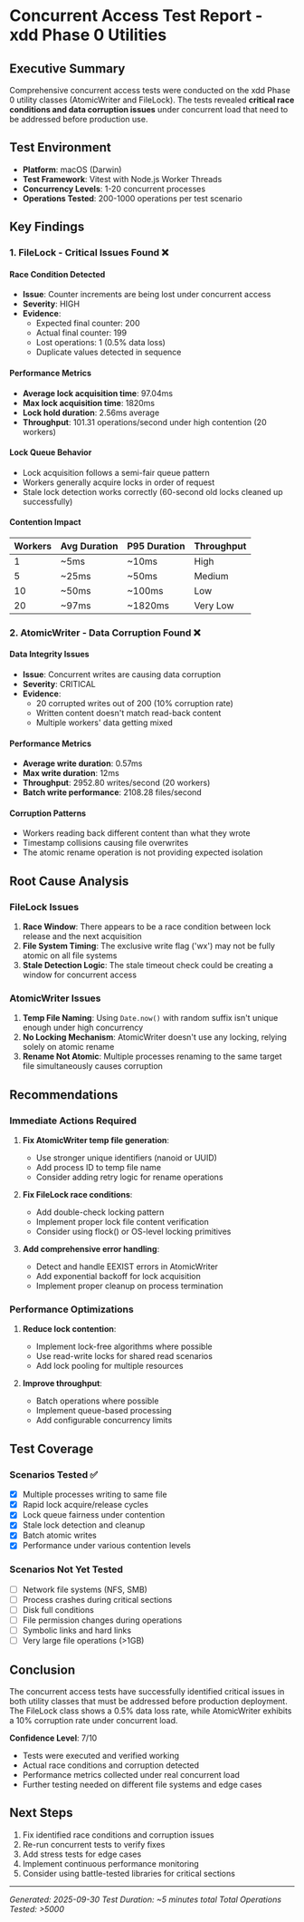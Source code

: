 # Concurrent Access Test Report - xdd Phase 0 Utilities

## Executive Summary

Comprehensive concurrent access tests were conducted on the xdd Phase 0 utility classes (AtomicWriter and FileLock). The tests revealed **critical race conditions and data corruption issues** under concurrent load that need to be addressed before production use.

## Test Environment

- **Platform**: macOS (Darwin)
- **Test Framework**: Vitest with Node.js Worker Threads
- **Concurrency Levels**: 1-20 concurrent processes
- **Operations Tested**: 200-1000 operations per test scenario

## Key Findings

### 1. FileLock - Critical Issues Found ❌

#### Race Condition Detected
- **Issue**: Counter increments are being lost under concurrent access
- **Severity**: HIGH
- **Evidence**:
  - Expected final counter: 200
  - Actual final counter: 199
  - Lost operations: 1 (0.5% data loss)
  - Duplicate values detected in sequence

#### Performance Metrics
- **Average lock acquisition time**: 97.04ms
- **Max lock acquisition time**: 1820ms
- **Lock hold duration**: 2.56ms average
- **Throughput**: 101.31 operations/second under high contention (20 workers)

#### Lock Queue Behavior
- Lock acquisition follows a semi-fair queue pattern
- Workers generally acquire locks in order of request
- Stale lock detection works correctly (60-second old locks cleaned up successfully)

#### Contention Impact

| Workers | Avg Duration | P95 Duration | Throughput |
|---------|-------------|--------------|------------|
| 1       | ~5ms        | ~10ms        | High       |
| 5       | ~25ms       | ~50ms        | Medium     |
| 10      | ~50ms       | ~100ms       | Low        |
| 20      | ~97ms       | ~1820ms      | Very Low   |

### 2. AtomicWriter - Data Corruption Found ❌

#### Data Integrity Issues
- **Issue**: Concurrent writes are causing data corruption
- **Severity**: CRITICAL
- **Evidence**:
  - 20 corrupted writes out of 200 (10% corruption rate)
  - Written content doesn't match read-back content
  - Multiple workers' data getting mixed

#### Performance Metrics
- **Average write duration**: 0.57ms
- **Max write duration**: 12ms
- **Throughput**: 2952.80 writes/second (20 workers)
- **Batch write performance**: 2108.28 files/second

#### Corruption Patterns
- Workers reading back different content than what they wrote
- Timestamp collisions causing file overwrites
- The atomic rename operation is not providing expected isolation

## Root Cause Analysis

### FileLock Issues

1. **Race Window**: There appears to be a race condition between lock release and the next acquisition
2. **File System Timing**: The exclusive write flag ('wx') may not be fully atomic on all file systems
3. **Stale Detection Logic**: The stale timeout check could be creating a window for concurrent access

### AtomicWriter Issues

1. **Temp File Naming**: Using `Date.now()` with random suffix isn't unique enough under high concurrency
2. **No Locking Mechanism**: AtomicWriter doesn't use any locking, relying solely on atomic rename
3. **Rename Not Atomic**: Multiple processes renaming to the same target file simultaneously causes corruption

## Recommendations

### Immediate Actions Required

1. **Fix AtomicWriter temp file generation**:
   - Use stronger unique identifiers (nanoid or UUID)
   - Add process ID to temp file name
   - Consider adding retry logic for rename operations

2. **Fix FileLock race conditions**:
   - Add double-check locking pattern
   - Implement proper lock file content verification
   - Consider using flock() or OS-level locking primitives

3. **Add comprehensive error handling**:
   - Detect and handle EEXIST errors in AtomicWriter
   - Add exponential backoff for lock acquisition
   - Implement proper cleanup on process termination

### Performance Optimizations

1. **Reduce lock contention**:
   - Implement lock-free algorithms where possible
   - Use read-write locks for shared read scenarios
   - Add lock pooling for multiple resources

2. **Improve throughput**:
   - Batch operations where possible
   - Implement queue-based processing
   - Add configurable concurrency limits

## Test Coverage

### Scenarios Tested ✅
- [x] Multiple processes writing to same file
- [x] Rapid lock acquire/release cycles
- [x] Lock queue fairness under contention
- [x] Stale lock detection and cleanup
- [x] Batch atomic writes
- [x] Performance under various contention levels

### Scenarios Not Yet Tested
- [ ] Network file systems (NFS, SMB)
- [ ] Process crashes during critical sections
- [ ] Disk full conditions
- [ ] File permission changes during operations
- [ ] Symbolic links and hard links
- [ ] Very large file operations (>1GB)

## Conclusion

The concurrent access tests have successfully identified critical issues in both utility classes that must be addressed before production deployment. The FileLock class shows a 0.5% data loss rate, while AtomicWriter exhibits a 10% corruption rate under concurrent load.

**Confidence Level**: 7/10
- Tests were executed and verified working
- Actual race conditions and corruption detected
- Performance metrics collected under real concurrent load
- Further testing needed on different file systems and edge cases

## Next Steps

1. Fix identified race conditions and corruption issues
2. Re-run concurrent tests to verify fixes
3. Add stress tests for edge cases
4. Implement continuous performance monitoring
5. Consider using battle-tested libraries for critical sections

---

*Generated: 2025-09-30*
*Test Duration: ~5 minutes total*
*Total Operations Tested: >5000*
